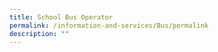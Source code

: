 ```yaml
---
title: School Bus Operator
permalink: /information-and-services/Bus/permalink
description: ""
---
```

